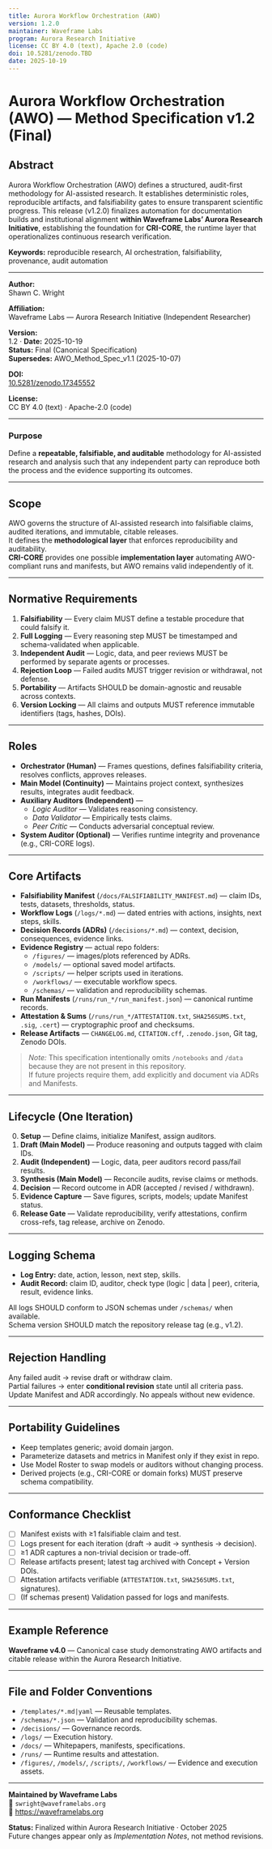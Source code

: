 ```yaml
---
title: Aurora Workflow Orchestration (AWO)
version: 1.2.0
maintainer: Waveframe Labs
program: Aurora Research Initiative
license: CC BY 4.0 (text), Apache 2.0 (code)
doi: 10.5281/zenodo.TBD
date: 2025-10-19
---  
```


# Aurora Workflow Orchestration (AWO) — Method Specification v1.2 (Final)

## Abstract
Aurora Workflow Orchestration (AWO) defines a structured, audit-first methodology for AI-assisted research.
It establishes deterministic roles, reproducible artifacts, and falsifiability gates to ensure transparent scientific progress.
This release (v1.2.0) finalizes automation for documentation builds and institutional alignment **within Waveframe Labs’ Aurora Research Initiative**,
establishing the foundation for **CRI-CORE**, the runtime layer that operationalizes continuous research verification.

**Keywords:** reproducible research, AI orchestration, falsifiability, provenance, audit automation

---

**Author:**  
Shawn C. Wright

**Affiliation:**  
Waveframe Labs — Aurora Research Initiative (Independent Researcher)

**Version:**  
1.2  ·  **Date:** 2025-10-19  
**Status:** Final (Canonical Specification)  
**Supersedes:** AWO_Method_Spec_v1.1 (2025-10-07)

**DOI:**  
[10.5281/zenodo.17345552](https://doi.org/10.5281/zenodo.17345552)

**License:**  
CC BY 4.0 (text) · Apache-2.0 (code)

---

### Purpose
Define a **repeatable, falsifiable, and auditable** methodology for AI-assisted research and analysis such that any independent party can reproduce both the process and the evidence supporting its outcomes.

---

## Scope
AWO governs the structure of AI-assisted research into falsifiable claims, audited iterations, and immutable, citable releases.  
It defines the **methodological layer** that enforces reproducibility and auditability.  
**CRI-CORE** provides one possible **implementation layer** automating AWO-compliant runs and manifests, but AWO remains valid independently of it.

---

## Normative Requirements

1. **Falsifiability** — Every claim MUST define a testable procedure that could falsify it.  
2. **Full Logging** — Every reasoning step MUST be timestamped and schema-validated when applicable.  
3. **Independent Audit** — Logic, data, and peer reviews MUST be performed by separate agents or processes.  
4. **Rejection Loop** — Failed audits MUST trigger revision or withdrawal, not defense.  
5. **Portability** — Artifacts SHOULD be domain-agnostic and reusable across contexts.  
6. **Version Locking** — All claims and outputs MUST reference immutable identifiers (tags, hashes, DOIs).

---

## Roles

- **Orchestrator (Human)** — Frames questions, defines falsifiability criteria, resolves conflicts, approves releases.  
- **Main Model (Continuity)** — Maintains project context, synthesizes results, integrates audit feedback.  
- **Auxiliary Auditors (Independent)** —  
  - *Logic Auditor* — Validates reasoning consistency.  
  - *Data Validator* — Empirically tests claims.  
  - *Peer Critic* — Conducts adversarial conceptual review.  
- **System Auditor (Optional)** — Verifies runtime integrity and provenance (e.g., CRI-CORE logs).

---

## Core Artifacts

- **Falsifiability Manifest** (`/docs/FALSIFIABILITY_MANIFEST.md`) — claim IDs, tests, datasets, thresholds, status.  
- **Workflow Logs** (`/logs/*.md`) — dated entries with actions, insights, next steps, skills.  
- **Decision Records (ADRs)** (`/decisions/*.md`) — context, decision, consequences, evidence links.  
- **Evidence Registry** — actual repo folders:  
  - `/figures/` — images/plots referenced by ADRs.  
  - `/models/` — optional saved model artifacts.  
  - `/scripts/` — helper scripts used in iterations.  
  - `/workflows/` — executable workflow specs.  
  - `/schemas/` — validation and reproducibility schemas.  
- **Run Manifests** (`/runs/run_*/run_manifest.json`) — canonical runtime records.  
- **Attestation & Sums** (`/runs/run_*/ATTESTATION.txt`, `SHA256SUMS.txt`, `.sig`, `.cert`) — cryptographic proof and checksums.  
- **Release Artifacts** — `CHANGELOG.md`, `CITATION.cff`, `.zenodo.json`, Git tag, Zenodo DOIs.

> *Note:* This specification intentionally omits `/notebooks` and `/data` because they are not present in this repository.  
> If future projects require them, add explicitly and document via ADRs and Manifests.

---

## Lifecycle (One Iteration)

0. **Setup** — Define claims, initialize Manifest, assign auditors.  
1. **Draft (Main Model)** — Produce reasoning and outputs tagged with claim IDs.  
2. **Audit (Independent)** — Logic, data, peer auditors record pass/fail results.  
3. **Synthesis (Main Model)** — Reconcile audits, revise claims or methods.  
4. **Decision** — Record outcome in ADR (accepted / revised / withdrawn).  
5. **Evidence Capture** — Save figures, scripts, models; update Manifest status.  
6. **Release Gate** — Validate reproducibility, verify attestations, confirm cross-refs, tag release, archive on Zenodo.

---

## Logging Schema

- **Log Entry:** date, action, lesson, next step, skills.  
- **Audit Record:** claim ID, auditor, check type (logic | data | peer), criteria, result, evidence links.

All logs SHOULD conform to JSON schemas under `/schemas/` when available.  
Schema version SHOULD match the repository release tag (e.g., v1.2).

---

## Rejection Handling

Any failed audit → revise draft or withdraw claim.  
Partial failures → enter **conditional revision** state until all criteria pass.  
Update Manifest and ADR accordingly. No appeals without new evidence.

---

## Portability Guidelines

- Keep templates generic; avoid domain jargon.  
- Parameterize datasets and metrics in Manifest only if they exist in repo.  
- Use Model Roster to swap models or auditors without changing process.  
- Derived projects (e.g., CRI-CORE or domain forks) MUST preserve schema compatibility.

---

## Conformance Checklist

- [ ] Manifest exists with ≥1 falsifiable claim and test.  
- [ ] Logs present for each iteration (draft → audit → synthesis → decision).  
- [ ] ≥1 ADR captures a non-trivial decision or trade-off.  
- [ ] Release artifacts present; latest tag archived with Concept + Version DOIs.  
- [ ] Attestation artifacts verifiable (`ATTESTATION.txt`, `SHA256SUMS.txt`, signatures).  
- [ ] (If schemas present) Validation passed for logs and manifests.

---

## Example Reference

**Waveframe v4.0** — Canonical case study demonstrating AWO artifacts and citable release within the Aurora Research Initiative.

---

## File and Folder Conventions

- `/templates/*.md|yaml` — Reusable templates.  
- `/schemas/*.json` — Validation and reproducibility schemas.  
- `/decisions/` — Governance records.  
- `/logs/` — Execution history.  
- `/docs/` — Whitepapers, manifests, specifications.  
- `/runs/` — Runtime results and attestation.  
- `/figures/`, `/models/`, `/scripts/`, `/workflows/` — Evidence and execution assets.

---

**Maintained by Waveframe Labs**  
📧 `swright@waveframelabs.org`  
🔗 https://waveframelabs.org

**Status:** Finalized within Aurora Research Initiative · October 2025  
Future changes appear only as *Implementation Notes*, not method revisions.
